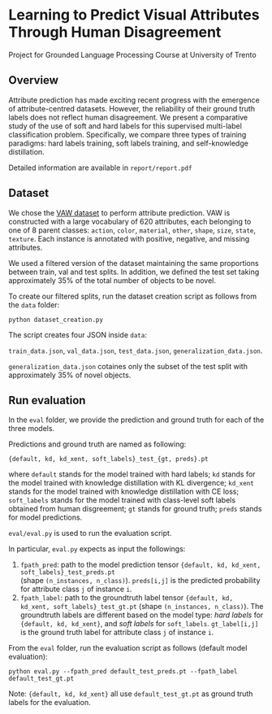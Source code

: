# Learning to Predict Visual Attributes Through Human Disagreement

Project for Grounded Language Processing Course at University of Trento

## Overview

Attribute prediction has made exciting recent progress with the emergence of attribute-centred datasets. However, the reliability of their ground truth labels does not reflect human disagreement. 
We present a comparative study of the use of soft and hard labels for this supervised multi-label classification problem. Specifically, we compare three types of training paradigms: hard labels training, soft labels training, and self-knowledge distillation.

Detailed information are available in `report/report.pdf`

## Dataset

We chose the [VAW dataset](https://vawdataset.com/) to perform attribute prediction. VAW is constructed with a large vocabulary of 620 attributes, each belonging to one of 8 parent classes: `action`, `color`, `material`, `other`, `shape`, `size`, `state`, `texture`. Each instance is annotated with positive, negative, and missing attributes.

We used a filtered version of the dataset maintaining the same proportions between train, val and test splits. In addition, we defined the test set taking approximately 35% of the total number of objects to be novel.

To create our filtered splits, run the dataset creation script as follows from the `data` folder:

```
python dataset_creation.py
```

The script creates four JSON inside `data`: 

`train_data.json`, `val_data.json`, `test_data.json`, `generalization_data.json`. 

`generalization_data.json` cotaines only the subset of the test split with approximately 35% of novel objects.



## Run evaluation

In the `eval` folder, we provide the prediction and ground truth for each of the three models.

Predictions and ground truth are named as following:

```
{default, kd, kd_xent, soft_labels}_test_{gt, preds}.pt
```
where `default` stands for the model trained with hard labels; `kd` stands for the model trained with knowledge distillation with KL divergence; `kd_xent` stands for the model trained with knowledge distillation with CE loss; `soft_labels` stands for the model trained with class-level soft labels obtained from human disgreement; `gt` stands for ground truth; `preds` stands for model predictions.

`eval/eval.py` is used to run the evaluation script. 

In particular, `eval.py` expects as input the followings:

1. `fpath_pred`: path to the model prediction tensor `{default, kd, kd_xent, soft_labels}_test_preds.pt`  
   (shape `(n_instances, n_class)`). `preds[i,j]` is the predicted probability 
   for attribute class `j` of instance `i`.
2. `fpath_label`: path to the groundtruth label tensor `{default, kd, kd_xent, soft_labels}_test_gt.pt` (shape `(n_instances, n_class)`).
   The groundtruth labels are different based on the model type: *hard labels* for `{default, kd, kd_xent}`, and *soft labels* for `soft_labels`. `gt_label[i,j]` is the ground truth label for attribute class `j` of instance `i`.

From the `eval` folder, run the evaluation script as follows (default model evaluation):
```
python eval.py --fpath_pred default_test_preds.pt --fpath_label default_test_gt.pt
```

Note: `{default, kd, kd_xent}` all use `default_test_gt.pt` as ground truth labels for the evaluation.

